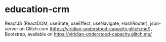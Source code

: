 # education-crm
ReactJS (ReactDOM, useState, useEffect, useNavigate, HashRouter), json-server on Glitch.com (https://viridian-understood-capacity.glitch.me/), Bootstrap,
available on https://viridian-understood-capacity.glitch.me/
